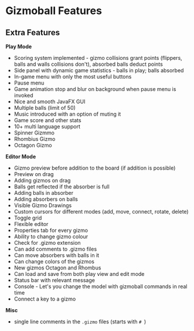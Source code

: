 # Gizmoball Features

## Extra Features

**Play Mode**

* Scoring system implemented - gizmo collisions grant points
 (flippers, balls and walls collisions don't), absorbed balls deduct points
* Side panel with dynamic game statistics - balls in play; balls absorbed
* In-game menu with only the most useful buttons
* Pause menu
* Game animation stop and blur on background when pause menu is invoked 
* Nice and smooth JavaFX GUI
* Multiple balls (limit of 50)
* Music introduced with an option of muting it 
* Game score and other stats
* 10+ multi language support
* Spinner Gizmmo
* Rhombius Gizmo
* Octagon Gizmo 

**Editor Mode**

* Gizmo preview before addition to the board (if addition is possible) 
* Preview on drag
* Adding gizmos on drag
* Balls get reflected if the absorber is full
* Adding balls in absorber
* Adding absorbers on balls
* Visible Gizmo Drawings
* Custom cursors for different modes (add, move, connect, rotate, delete)
* Toggle grid
* Flexible editor
* Properties tab for every gizmo
* Ability to change gizmo colour
* Check for .gizmo extension
* Can add comments to .gizmo files
* Can move absorbers with balls in it
* Can change colors of the gizmos
* New gizmos Octagon and Rhombus
* Can load and save from both play view and edit mode
* Status bar with relevant message
* Console - Let's you change the model with gizmoball commands in real time 
* Connect a key to a gizmo

**Misc**

* single line comments in the `.gizmo` files (starts with `# `)